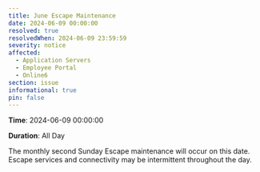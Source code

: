 ```yaml
---
title: June Escape Maintenance
date: 2024-06-09 00:00:00
resolved: true
resolvedWhen: 2024-06-09 23:59:59
severity: notice
affected:
  - Application Servers
  - Employee Portal
  - Online6
section: issue
informational: true
pin: false
---
```


**Time**: 2024-06-09 00:00:00

**Duration**: All Day

The monthly second Sunday Escape maintenance will occur on this date. Escape services and connectivity may be intermittent throughout the day.
